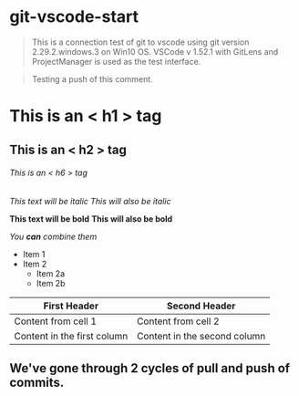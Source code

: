 # git-vscode-start

>This is a connection test of git to vscode using git version 2.29.2.windows.3 on Win10 OS.
>VSCode v 1.52.1 with GitLens and ProjectManager is used as the test interface.


>Testing a push of this comment.



# This is an < h1 > tag
## This is an < h2 > tag
###### This is an < h6 > tag

*This text will be italic*
_This will also be italic_

**This text will be bold**
__This will also be bold__

_You **can** combine them_

* Item 1
* Item 2
  * Item 2a
  * Item 2b
  
First Header | Second Header
------------ | -------------
Content from cell 1 | Content from cell 2
Content in the first column | Content in the second column

## We've gone through 2 cycles of pull and push of commits.